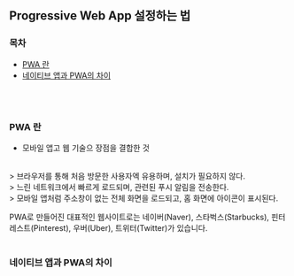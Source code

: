 ## Progressive Web App 설정하는 법

### 목차
- [PWA 란](#PWA-란)
- [네이티브 앱과 PWA의 차이](#네이티브-앱과-PWA의-차이)
<br>
<br>

### PWA 란
- 모바일 앱고 웹 기술으 장점을 결합한 것
<br>
> 브라우저를 통해 처음 방문한 사용자엑 유용하며, 설치가 필요하지 않다.<br>
> 느린 네트워크에서 빠르게 로드되며, 관련된 푸시 알림을 전송한다.<br>
> 모바일 앱처럼 주소창이 없는 전체 화면을 로드되고, 홈 화면에 아이콘이 표시된다.

PWA로 만들어진 대표적인 웹사이트로는 네이버(Naver), 스타벅스(Starbucks), 핀터레스트(Pinterest), 우버(Uber), 트위터(Twitter)가 있습니다.
<br>
<br>

### 네이티브 앱과 PWA의 차이
